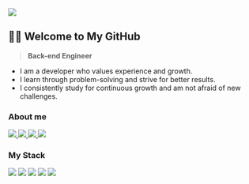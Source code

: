<a href="https://hits.seeyoufarm.com">
 <img src="https://hits.seeyoufarm.com/api/count/incr/badge.svg?url=https%3A%2F%2Fgithub.com%2Fkeartt&count_bg=%23C2B8B8&title_bg=%23D62DD7&icon=&icon_color=%23E7E7E7&title=Hi+there&edge_flat=false"/>
</a>

## 👋🏻 Welcome to My GitHub 
> **Back-end Engineer**

- I am a developer who values experience and growth.
- I learn through problem-solving and strive for better results.
- I consistently study for continuous growth and am not afraid of new challenges.  

### About me
<div style="margin: ; text-align: left;" "text-align: left;"> 
 <a href="https://keartt.github.io/">
  <img src="https://img.shields.io/badge/Portfolio-778491?style=flat-square&logo=readthedocs&logoColor=white">
 </a>
 <a href="https://keartt.tistory.com">
  <img src="https://img.shields.io/badge/Blog-c730c8?style=flat-square&logo=tistory&logoColor=white">
 </a>
 <a href="mailto:shalpha_2@naver.com">
  <img src="https://img.shields.io/badge/Mail-02c95b?style=flat-square&logo=Gmail&logoColor=white">
 </a>
 <a href="https://www.linkedin.com/in/cheesecake-kimchi-051b312b5/">
  <img src="https://img.shields.io/badge/Linkedin-0A66C2?style=flat-square&logo=linkedin&logoColor=white">
 </a>
</div>

### My Stack
<div style="margin: ; text-align: left;" "text-align: left;"> 
 <img src="https://img.shields.io/badge/Spring-6DB33F?style=flat-square&logo=spring&logoColor=white">
 <img src="https://img.shields.io/badge/PostgreSQL-4169E1?style=flat-square&logo=postgresql&logoColor=white">
 <img src="https://img.shields.io/badge/Linux-F09D13?style=flat-square&logo=linux&logoColor=white"> 
 <img src="https://img.shields.io/badge/Docker-2E9AFE?style=flat-square&logo=docker&logoColor=white">
 <img src="https://img.shields.io/badge/AWS-DF7401?style=flat-square&logo=amazonwebservices&logoColor=white"> 
<!--   <br
        <img src="https://img.shields.io/badge/Node.js-339933?style=flat-square&logo=node.js&logoColor=white">  
              <img src="https://img.shields.io/badge/Openlayers-04B4AE?style=flat-square&logo=Openlayers&logoColor=white"> >-->

</div>





